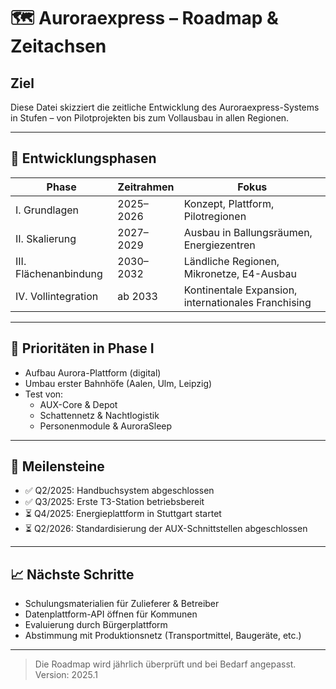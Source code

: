 # 🗺️ Auroraexpress – Roadmap & Zeitachsen

## Ziel
Diese Datei skizziert die zeitliche Entwicklung des Auroraexpress-Systems in Stufen – von Pilotprojekten bis zum Vollausbau in allen Regionen.

---

## 🔄 Entwicklungsphasen

| Phase | Zeitrahmen | Fokus |
|-------|------------|-------|
| I. Grundlagen | 2025–2026 | Konzept, Plattform, Pilotregionen |
| II. Skalierung | 2027–2029 | Ausbau in Ballungsräumen, Energiezentren |
| III. Flächenanbindung | 2030–2032 | Ländliche Regionen, Mikronetze, E4-Ausbau |
| IV. Vollintegration | ab 2033 | Kontinentale Expansion, internationales Franchising |

---

## 🚦 Prioritäten in Phase I

- Aufbau Aurora-Plattform (digital)
- Umbau erster Bahnhöfe (Aalen, Ulm, Leipzig)
- Test von:
  - AUX-Core & Depot
  - Schattennetz & Nachtlogistik
  - Personenmodule & AuroraSleep

---

## 🧩 Meilensteine

- ✅ Q2/2025: Handbuchsystem abgeschlossen
- ✅ Q3/2025: Erste T3-Station betriebsbereit
- ⏳ Q4/2025: Energieplattform in Stuttgart startet
- ⏳ Q2/2026: Standardisierung der AUX-Schnittstellen abgeschlossen

---

## 📈 Nächste Schritte

- Schulungsmaterialien für Zulieferer & Betreiber
- Datenplattform-API öffnen für Kommunen
- Evaluierung durch Bürgerplattform
- Abstimmung mit Produktionsnetz (Transportmittel, Baugeräte, etc.)

---

> Die Roadmap wird jährlich überprüft und bei Bedarf angepasst. Version: 2025.1
